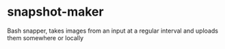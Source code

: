 # snapshot-maker
Bash snapper, takes images from an input at a regular interval and uploads them somewhere or locally
